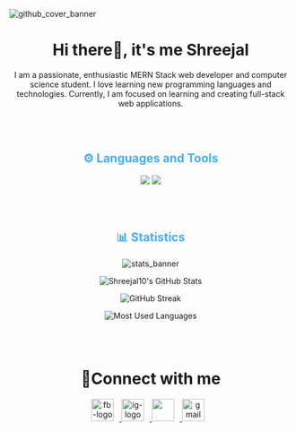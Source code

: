 
<!-- Banner -->

![github_cover_banner](https://github.com/dshreejal/dshreejal/assets/87539140/c75b37a7-abcd-48b6-8bb8-92b3041855bb)

<!-- Intro -->
<div align="center" width="100">
  <h1>Hi there👋, it's me Shreejal </h1>
  <p>
    I am a passionate, enthusiastic MERN Stack web developer and computer science student. I love learning new programming languages and technologies. Currently, I am focused on learning and creating full-stack web applications.
  </p>
  <br>
  <br>
</div>

<!-- Language and Tools -->
<div align="center">
  <h2 style="color: #44AEFB">⚙️ Languages and Tools</h2>
  <p align="center">
  <div align="center">
    <img src="https://skillicons.dev/icons?i=html,css,bootstrap,tailwind,js,typescript,react,nextjs,nodejs,express,nestjs,c,cpp" />
    <img src="https://skillicons.dev/icons?i=python,firebase,mongodb,postgres,prisma,git,vite,vscode" />
  </div>
</p>
<br>
 <br>
</div>

<!-- Statistics -->
<div align="center">
  <h2 style="color: #44AEFB">📊 Statistics</h2>

![stats_banner](https://user-images.githubusercontent.com/78341798/194534778-d662496c-ae00-4e8d-ae9b-b90912054e7f.gif)

<div class="stats" align="center">

![Shreejal10's GitHub Stats](https://github-readme-stats-git-masterrstaa-rickstaa.vercel.app//api?username=dshreejal&hide=stars&count_private=true&show_icons=true&theme=algolia&border_radius=20)

![GitHub Streak](https://streak-stats.demolab.com?user=dshreejal&count_private=true&theme=algolia&border_radius=20)

![Most Used Languages](https://github-readme-stats-git-masterrstaa-rickstaa.vercel.app//api/top-langs/?username=dshreejal&layout=compact&show_icons=true&theme=algolia&border_radius=20)

</div>
  <br>
  <br>
</div>

<!-- Contact -->
<div align="center">
  <h1>📱Connect with me </h1>
  <div align="center">
    <a href="https://www.facebook.com/Shreejal.Dhungana10" target="_blank">
             <img height="40px" style="padding-right:10px;" src="https://upload.wikimedia.org/wikipedia/commons/5/51/Facebook_f_logo_%282019%29.svg" alt="fb-logo">
 </a>
 <a href="https://www.instagram.com/shreejal_dhungana/" target="_blank">
             <img height="40px" style="padding-right:10px;" src="https://upload.wikimedia.org/wikipedia/commons/e/e7/Instagram_logo_2016.svg" alt="ig-logo">
 </a>
 <a href="https://www.linkedin.com/" target="_blank">
             <img height="40px" style="padding-right:10px;" src="https://upload.wikimedia.org/wikipedia/commons/e/e9/Linkedin_icon.svg">
 </a>
 <a href="mailto:dshreejal@gmail.com" target="_blank">
        <img height="40px" style="padding-right:10px;"  src="https://user-images.githubusercontent.com/78341798/194531383-ddb2b774-5bb9-491c-b601-4a4a7d9792fb.svg" alt="gmail" />
    </a>
  </div>
</div>

